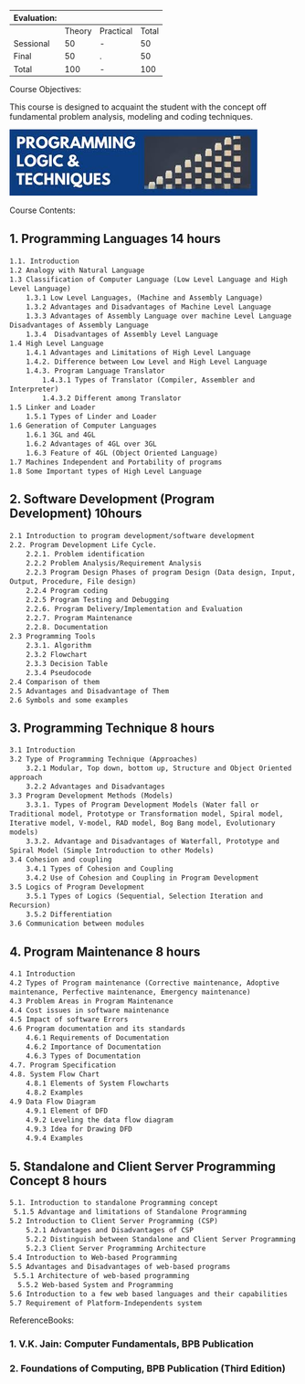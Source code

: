 | Evaluation: |        |           |       |
| :---------- | :----- | :-------- | :---- |
|             | Theory | Practical | Total |
| Sessional   | 50     | -         | 50    |
| Final       | 50     | .         | 50    |
| Total       | 100    | -         | 100   |

Course Objectives:

This course is designed to acquaint the student with the concept off fundamental problem analysis, modeling and coding techniques.

[![image](images.jfif)]()

Course Contents:

## 1. Programming Languages 14 hours

    1.1. Introduction
    1.2 Analogy with Natural Language
    1.3 Classification of Computer Language (Low Level Language and High Level Language)
        1.3.1 Low Level Languages, (Machine and Assembly Language)
        1.3.2 Advantages and Disadvantages of Machine Level Language
        1.3.3 Advantages of Assembly Language over machine Level Language Disadvantages of Assembly Language
        1.3.4  Disadvantages of Assembly Level Language
    1.4 High Level Language
        1.4.1 Advantages and Limitations of High Level Language
        1.4.2. Difference between Low Level and High Level Language
        1.4.3. Program Language Translator
            1.4.3.1 Types of Translator (Compiler, Assembler and Interpreter)
            1.4.3.2 Different among Translator
    1.5 Linker and Loader
        1.5.1 Types of Linder and Loader
    1.6 Generation of Computer Languages
        1.6.1 3GL and 4GL
        1.6.2 Advantages of 4GL over 3GL
        1.6.3 Feature of 4GL (Object Oriented Language)
    1.7 Machines Independent and Portability of programs
    1.8 Some Important types of High Level Language

## 2. Software Development (Program Development) 10hours

    2.1 Introduction to program development/software development
    2.2. Program Development Life Cycle.
        2.2.1. Problem identification
        2.2.2 Problem Analysis/Requirement Analysis
        2.2.3 Program Design Phases of program Design (Data design, Input, Output, Procedure, File design)
        2.2.4 Program coding
        2.2.5 Program Testing and Debugging
        2.2.6. Program Delivery/Implementation and Evaluation
        2.2.7. Program Maintenance
        2.2.8. Documentation
    2.3 Programming Tools
        2.3.1. Algorithm
        2.3.2 Flowchart
        2.3.3 Decision Table
        2.3.4 Pseudocode
    2.4 Comparison of them
    2.5 Advantages and Disadvantage of Them
    2.6 Symbols and some examples

## 3. Programming Technique 8 hours

    3.1 Introduction
    3.2 Type of Programming Technique (Approaches)
        3.2.1 Modular, Top down, bottom up, Structure and Object Oriented approach
        3.2.2 Advantages and Disadvantages
    3.3 Program Development Methods (Models)
        3.3.1. Types of Program Development Models (Water fall or Traditional model, Prototype or Transformation model, Spiral model, Iterative model, V-model, RAD model, Bog Bang model, Evolutionary models)
        3.3.2. Advantage and Disadvantages of Waterfall, Prototype and Spiral Model (Simple Introduction to other Models)
    3.4 Cohesion and coupling
        3.4.1 Types of Cohesion and Coupling
        3.4.2 Use of Cohesion and Coupling in Program Development
    3.5 Logics of Program Development
        3.5.1 Types of Logics (Sequential, Selection Iteration and Recursion)
        3.5.2 Differentiation
    3.6 Communication between modules

## 4. Program Maintenance 8 hours

    4.1 Introduction
    4.2 Types of Program maintenance (Corrective maintenance, Adoptive maintenance, Perfective maintenance, Emergency maintenance)
    4.3 Problem Areas in Program Maintenance
    4.4 Cost issues in software maintenance
    4.5 Impact of software Errors
    4.6 Program documentation and its standards
        4.6.1 Requirements of Documentation
        4.6.2 Importance of Documentation
        4.6.3 Types of Documentation
    4.7. Program Specification
    4.8. System Flow Chart
        4.8.1 Elements of System Flowcharts
        4.8.2 Examples
    4.9 Data Flow Diagram
        4.9.1 Element of DFD
        4.9.2 Leveling the data flow diagram
        4.9.3 Idea for Drawing DFD
        4.9.4 Examples

## 5. Standalone and Client Server Programming Concept 8 hours

    5.1. Introduction to standalone Programming concept
     5.1.5 Advantage and limitations of Standalone Programming
    5.2 Introduction to Client Server Programming (CSP)
        5.2.1 Advantages and Disadvantages of CSP
        5.2.2 Distinguish between Standalone and Client Server Programming
        5.2.3 Client Server Programming Architecture
    5.4 Introduction to Web-based Programming
    5.5 Advantages and Disadvantages of web-based programs
     5.5.1 Architecture of web-based programming
      5.5.2 Web-based System and Programming
    5.6 Introduction to a few web based languages and their capabilities
    5.7 Requirement of Platform-Independents system

ReferenceBooks:

### 1. V.K. Jain: Computer Fundamentals, BPB Publication
### 2. Foundations of Computing, BPB Publication (Third Edition)
